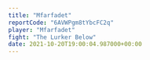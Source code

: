 ```yaml
---
title: "Mfarfadet"
reportCode: "6AVWPgm8tYbcFC2q"
player: "Mfarfadet"
fight: "The Lurker Below"
date: 2021-10-20T19:00:04.987000+00:00
---
```

